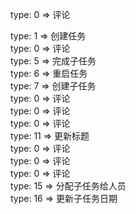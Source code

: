 type: 0 => 评论  

type: 1 => 创建任务  
type: 0 => 评论  
type: 5 => 完成子任务  
type: 6 => 重启任务  
type: 7 => 创建子任务  
type: 0 => 评论  
type: 0 => 评论  
type: 0 => 评论  
type: 11 => 更新标题  
type: 0 => 评论  
type: 0 => 评论  
type: 0 => 评论  
type: 15 => 分配子任务给人员  
type: 16 => 更新子任务日期  

